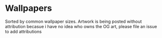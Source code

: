 # Wallpapers

Sorted by common wallpaper sizes. Artwork is being posted without attribution becasue i have no idea who owns the OG art, please file an issue to add attributions
